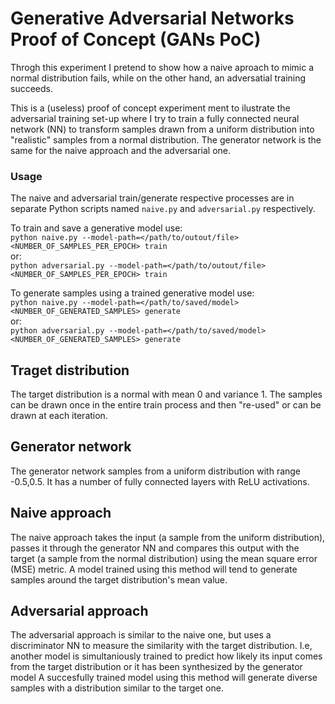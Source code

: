 # Generative Adversarial Networks Proof of Concept (GANs PoC)
Throgh this experiment I pretend to show how a naive aproach to mimic a
normal distribution fails, while on the other hand, an adversatial training succeeds.

This is a (useless) proof of concept experiment ment to ilustrate the adversarial training
set-up where I try to train a fully connected neural network (NN) to transform samples
drawn from a uniform distribution into "realistic" samples from a normal distribution.
The generator network is the same for the naive approach and the adversarial one.

### Usage
The naive and adversarial train/generate respective processes are in separate Python
scripts named `naive.py` and `adversarial.py` respectively.

To train and save a generative model use:  
`python naive.py --model-path=</path/to/outout/file> <NUMBER_OF_SAMPLES_PER_EPOCH> train`  
or:  
`python adversarial.py --model-path=</path/to/outout/file> <NUMBER_OF_SAMPLES_PER_EPOCH> train`

To generate samples using a trained generative model use:  
`python naive.py --model-path=</path/to/saved/model> <NUMBER_OF_GENERATED_SAMPLES> generate`  
or:  
`python adversarial.py --model-path=</path/to/saved/model> <NUMBER_OF_GENERATED_SAMPLES> generate`  

## Traget distribution
The target distribution is a normal with mean 0 and variance 1.
The samples can be drawn once in the entire train process and then "re-used" or
can be drawn at each iteration.

## Generator network
The generator network samples from a uniform distribution with range -0.5,0.5.
It has a number of fully connected layers with ReLU activations.

## Naive approach
The naive approach takes the input (a sample from the uniform distribution),
passes it through the generator NN and compares this output with the target
(a sample from the normal distribution) using the mean square error (MSE) metric.
A model trained using this method will tend to generate samples around the
target distribution's mean value.

## Adversarial approach
The adversarial approach is similar to the naive one, but uses a discriminator NN
to measure the similarity with the target distribution.
I.e, another model is simultaniously trained to predict how likely its input
comes from the target distribution or it has been synthesized by the generator model
A succesfully trained model using this method will generate diverse samples with
a distribution similar to the target one.

